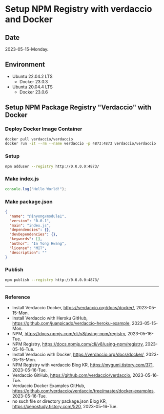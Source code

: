 # Setup NPM Registry with verdaccio and Docker

## Date

2023-05-15-Monday.

## Environment

- Ubuntu 22.04.2 LTS
  - Docker 23.0.3
- Ubuntu 20.04.4 LTS
  - Docker 23.0.6

## Setup NPM Package Registry "Verdaccio" with Docker

### Deploy Docker Image Container

```Bash
docker pull verdaccio/verdaccio
docker run -it --rm --name verdaccio -p 4873:4873 verdaccio/verdaccio
```

### Setup

```Bash
npm adduser --registry http://0.0.0.0:4873/
```

### Make index.js

```js
console.log("Hello World!");
```

### Make package.json

```json
{
  "name": "@inyong/module1",
  "version": "0.0.1",
  "main": "index.js",
  "dependencies": {},
  "devDependencies": {},
  "keywords": [],
  "author": "In Yong Hwang",
  "license": "MIT",
  "description": ""
}
```

### Publish

```Bash
npm publish --registry http://0.0.0.0:4873/
```

---

### Reference
- Install Verdaccio Docker, https://verdaccio.org/docs/docker/, 2023-05-15-Mon.
- Install Verdaccio with Heroku GitHub, https://github.com/juanpicado/verdaccio-heroku-example, 2023-05-15-Mon.
- NPM, https://docs.npmjs.com/cli/v8/using-npm/registry, 2023-05-16-Tue.
- NPM Registry, https://docs.npmjs.com/cli/v8/using-npm/registry, 2023-05-16-Tue.
- Install Verdaccio with Docker, https://verdaccio.org/docs/docker/, 2023-05-15-Mon.
- NPM Registry with verdaccio Blog KR, https://mygumi.tistory.com/371, 2023-05-16-Tue.
- Verdaccio GitHub, https://github.com/verdaccio/verdaccio, 2023-05-16-Tue.
- Verdaccio Docker Examples GitHub, https://github.com/verdaccio/verdaccio/tree/master/docker-examples, 2023-05-16-Tue.
- no such file or directory package.json Blog KR, https://xenostudy.tistory.com/520, 2023-05-16-Tue.
